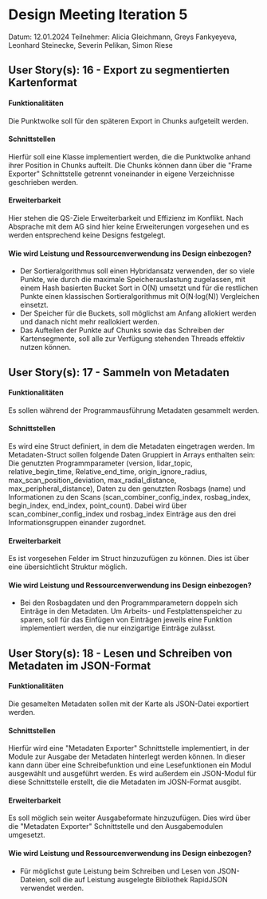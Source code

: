 # Design Meeting Iteration 5
Datum: 12.01.2024
Teilnehmer: Alicia Gleichmann, Greys Fankyeyeva, Leonhard Steinecke, Severin Pelikan, Simon Riese

## User Story(s): 16 - Export zu segmentierten Kartenformat
#### Funktionalitäten
Die Punktwolke soll für den späteren Export in Chunks aufgeteilt werden.
#### Schnittstellen
Hierfür soll eine Klasse implementiert werden, die die Punktwolke anhand ihrer Position in Chunks aufteilt. Die Chunks können dann über die "Frame Exporter" Schnittstelle getrennt voneinander in eigene Verzeichnisse geschrieben werden.
#### Erweiterbarkeit
Hier stehen die QS-Ziele Erweiterbarkeit und Effizienz im Konflikt.
Nach Absprache mit dem AG sind hier keine Erweiterungen vorgesehen und es werden entsprechend keine Designs festgelegt.

#### Wie wird Leistung und Ressourcenverwendung ins Design einbezogen?
- Der Sortieralgorithmus soll einen Hybridansatz verwenden, der so viele Punkte, wie durch die maximale Speicherauslastung zugelassen, mit einem Hash basierten Bucket Sort in O(N) umsetzt und für die restlichen Punkte einen klassischen Sortieralgorithmus mit O(N·log(N)) Vergleichen einsetzt.
- Der Speicher für die Buckets, soll möglichst am Anfang allokiert werden und danach nicht mehr reallokiert werden.
- Das Aufteilen der Punkte auf Chunks sowie das Schreiben der Kartensegmente, soll alle zur Verfügung stehenden Threads effektiv nutzen können.


## User Story(s): 17 - Sammeln von Metadaten
#### Funktionalitäten
Es sollen während der Programmausführung Metadaten gesammelt werden.
#### Schnittstellen
Es wird eine Struct definiert, in dem die Metadaten eingetragen werden.
Im Metadaten-Struct sollen folgende Daten Gruppiert in Arrays enthalten sein:
Die genutzten Programmparameter (version, lidar_topic, relative_begin_time, Relative_end_time, origin_ignore_radius, max_scan_position_deviation, max_radial_distance, max_peripheral_distance), Daten zu den genutzten Rosbags (name) und Informationen zu den Scans (scan_combiner_config_index, rosbag_index, begin_index, end_index, point_count).
Dabei wird über scan_combiner_config_index und rosbag_index Einträge aus den drei Informationsgruppen einander zugordnet. 
#### Erweiterbarkeit
Es ist vorgesehen Felder im Struct hinzuzufügen zu können. Dies ist über eine übersichtlicht Struktur möglich.
#### Wie wird Leistung und Ressourcenverwendung ins Design einbezogen?
- Bei den Rosbagdaten und den Programmparametern doppeln sich Einträge in den Metadaten. Um Arbeits- und Festplattenspeicher zu sparen, soll für das Einfügen von Einträgen jeweils eine Funktion implementiert werden, die nur einzigartige Einträge zulässt.

## User Story(s):  18 - Lesen und Schreiben von Metadaten im JSON-Format
#### Funktionalitäten
Die gesamelten Metadaten sollen mit der Karte als JSON-Datei exportiert werden.
#### Schnittstellen
Hierfür wird eine "Metadaten Exporter" Schnittstelle implementiert, in der Module zur Ausgabe der Metadaten hinterlegt werden können. 
In dieser kann dann über eine Schreibefunktion und eine Lesefunktionen ein Modul ausgewählt und ausgeführt werden.
Es wird außerdem ein JSON-Modul für diese Schnittstelle erstellt, die die Metadaten im JOSN-Format ausgibt.
#### Erweiterbarkeit
Es soll möglich sein weiter Ausgabeformate hinzuzufügen. Dies wird über die "Metadaten Exporter" Schnittstelle und den Ausgabemodulen umgesetzt.
#### Wie wird Leistung und Ressourcenverwendung ins Design einbezogen?
- Für möglichst gute Leistung beim Schreiben und Lesen von JSON-Dateien, soll die auf Leistung ausgelegte Bibliothek RapidJSON verwendet werden.